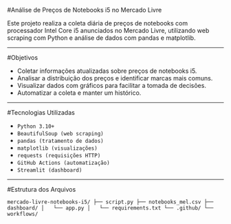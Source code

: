 #Análise de Preços de Notebooks i5 no Mercado Livre

Este projeto realiza a coleta diária de preços de notebooks com processador Intel Core i5 anunciados no Mercado Livre, utilizando web scraping com Python e análise de dados com pandas e matplotlib.

---
#Objetivos
- Coletar informações atualizadas sobre preços de notebooks i5.
- Analisar a distribuição dos preços e identificar marcas mais comuns.
- Visualizar dados com gráficos para facilitar a tomada de decisões.
- Automatizar a coleta e manter um histórico.
---

#Tecnologias Utilizadas
- `Python 3.10+`
- `BeautifulSoup (web scraping)`
- `pandas (tratamento de dados)`
- `matplotlib (visualizações)`
- `requests (requisições HTTP)`
- `GitHub Actions (automatização)`
- `Streamlit (dashboard)`
  
---

#Estrutura dos Arquivos

`mercado-livre-notebooks-i5/
├── script.py
├── notebooks_mel.csv
├── dashboard/
│   └── app.py
│   └── requirements.txt
└── .github/
    └── workflows/`

